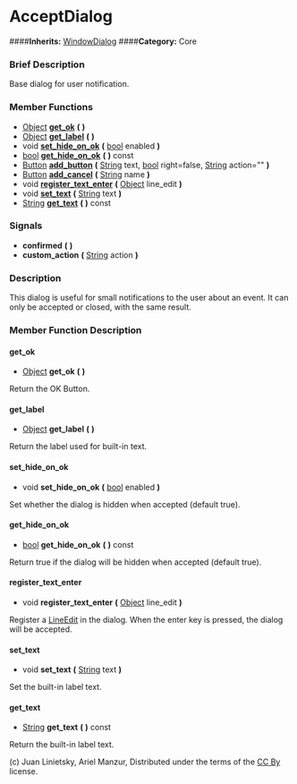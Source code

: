 #  AcceptDialog  
####**Inherits:** [WindowDialog](class_windowdialog)
####**Category:** Core

###  Brief Description  
Base dialog for user notification.

###  Member Functions 
  * [Object](class_object)  **[get&#95;ok](#get_ok)**  **(** **)**
  * [Object](class_object)  **[get&#95;label](#get_label)**  **(** **)**
  * void  **[set&#95;hide&#95;on&#95;ok](#set_hide_on_ok)**  **(** [bool](class_bool) enabled  **)**
  * [bool](class_bool)  **[get&#95;hide&#95;on&#95;ok](#get_hide_on_ok)**  **(** **)** const
  * [Button](class_button)  **[add&#95;button](#add_button)**  **(** [String](class_string) text, [bool](class_bool) right=false, [String](class_string) action=""  **)**
  * [Button](class_button)  **[add&#95;cancel](#add_cancel)**  **(** [String](class_string) name  **)**
  * void  **[register&#95;text&#95;enter](#register_text_enter)**  **(** [Object](class_object) line_edit  **)**
  * void  **[set&#95;text](#set_text)**  **(** [String](class_string) text  **)**
  * [String](class_string)  **[get&#95;text](#get_text)**  **(** **)** const

###  Signals  
  *  **confirmed**  **(** **)**
  *  **custom&#95;action**  **(** [String](class_string) action  **)**

###  Description  
This dialog is useful for small notifications to the user about an
	event. It can only be accepted or closed, with the same result.

###  Member Function Description  

#### <a name="get_ok">get_ok</a>
  * [Object](class_object)  **get&#95;ok**  **(** **)**

Return the OK Button.

#### <a name="get_label">get_label</a>
  * [Object](class_object)  **get&#95;label**  **(** **)**

Return the label used for built-in text.

#### <a name="set_hide_on_ok">set_hide_on_ok</a>
  * void  **set&#95;hide&#95;on&#95;ok**  **(** [bool](class_bool) enabled  **)**

Set whether the dialog is hidden when accepted
			(default true).

#### <a name="get_hide_on_ok">get_hide_on_ok</a>
  * [bool](class_bool)  **get&#95;hide&#95;on&#95;ok**  **(** **)** const

Return true if the dialog will be hidden when
			accepted (default true).

#### <a name="register_text_enter">register_text_enter</a>
  * void  **register&#95;text&#95;enter**  **(** [Object](class_object) line_edit  **)**

Register a [LineEdit](class_lineedit) in the dialog. When the enter
			key is pressed, the dialog will be accepted.

#### <a name="set_text">set_text</a>
  * void  **set&#95;text**  **(** [String](class_string) text  **)**

Set the built-in label text.

#### <a name="get_text">get_text</a>
  * [String](class_string)  **get&#95;text**  **(** **)** const

Return the built-in label text.


(c) Juan Linietsky, Ariel Manzur, Distributed under the terms of the [CC By](https://creativecommons.org/licenses/by/3.0/legalcode) license.
